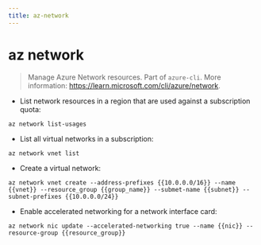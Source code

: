 ```yaml
---
title: az-network
---
```

# az network

> Manage Azure Network resources.
> Part of `azure-cli`.
> More information: <https://learn.microsoft.com/cli/azure/network>.

- List network resources in a region that are used against a subscription quota:

`az network list-usages`

- List all virtual networks in a subscription:

`az network vnet list`

- Create a virtual network:

`az network vnet create --address-prefixes {{10.0.0.0/16}} --name {{vnet}} --resource_group {{group_name}} --submet-name {{subnet}} --subnet-prefixes {{10.0.0.0/24}}`

- Enable accelerated networking for a network interface card:

`az network nic update --accelerated-networking true --name {{nic}} --resource-group {{resource_group}}`
